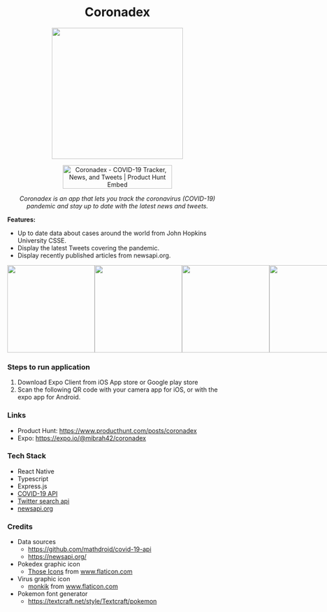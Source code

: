 <h1 align="center">Coronadex</h1>

<p align="center">
<img src="https://github.com/mibrah42/Coronadex/blob/master/assets/icon.png?raw=true" width="300"/>
</p>
<p align="center">
  <a href="https://www.producthunt.com/posts/coronadex?utm_source=badge-featured&utm_medium=badge&utm_souce=badge-coronadex" target="_blank"><img src="https://api.producthunt.com/widgets/embed-image/v1/featured.svg?post_id=188581&theme=dark" alt="Coronadex - COVID-19 Tracker, News, and Tweets | Product Hunt Embed" style="width: 250px; height: 54px;" width="200px"  /></a>
  </p>

<p align="center"><i>Coronadex is an app that lets you track the coronavirus (COVID-19) pandemic and stay up to date with the latest news and tweets.</i></p>


**Features:** 
- Up to date data about cases around the world from John Hopkins University CSSE.
- Display the latest Tweets covering the pandemic.
- Display recently published articles from newsapi.org.

<div style="display: flex;">
  <img src="https://github.com/mibrah42/Coronadex/blob/master/screenshots/home.png?raw=true" width="200" />
  <img src="https://github.com/mibrah42/Coronadex/blob/master/screenshots/countries.png?raw=true" width="200"/>
  <img src="https://github.com/mibrah42/Coronadex/blob/master/screenshots/tweets.png?raw=true" width="200"/>
  <img src="https://github.com/mibrah42/Coronadex/blob/master/screenshots/news.png?raw=true" width="200"/>
</div>

### Steps to run application
1. Download Expo Client from iOS App store or Google play store
2. Scan the following QR code with your camera app for iOS, or with the expo app for Android. 

### Links
- Product Hunt: https://www.producthunt.com/posts/coronadex
- Expo: https://expo.io/@mibrah42/coronadex

### Tech Stack
 - React Native
 - Typescript
 - Express.js
 - [COVID-19 API](https://github.com/mathdroid/covid-19-api)
 - [Twitter search api](https://developer.twitter.com/en/docs/tweets/search/api-reference/get-search-tweets)
 - [newsapi.org](https://newsapi.org/)

### Credits
 - Data sources
   - https://github.com/mathdroid/covid-19-api
   - https://newsapi.org/
 - Pokedex graphic icon
   - <a href="https://www.flaticon.com/authors/those-icons" title="Those Icons">Those Icons</a> from <a href="https://www.flaticon.com/" title="Flaticon"> www.flaticon.com</a>
 - Virus graphic icon
   - <a href="https://www.flaticon.com/authors/monkik" title="monkik">monkik</a> from <a href="https://www.flaticon.com/" title="Flaticon"> www.flaticon.com</a>
 - Pokemon font generator
   - https://textcraft.net/style/Textcraft/pokemon
